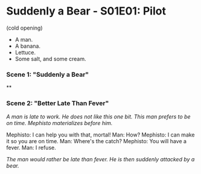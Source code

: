 Suddenly a Bear - S01E01: Pilot
===============================

(cold opening)

- A man.
- A banana.
- Lettuce.
- Some salt, and some cream.


### Scene 1: "Suddenly a Bear"

**


### Scene 2: "Better Late Than Fever"

*A man is late to work. He does not like this one bit. This man prefers to be on time. Mephisto materializes before him.*

Mephisto: I can help you with that, mortal!
Man: How?
Mephisto: I can make it so you are on time.
Man: Where's the catch?
Mephisto: You will have a fever.
Man: I refuse.

*The man would rather be late than fever. He is then suddenly attacked by a bear.*
